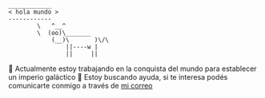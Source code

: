     ____________
    < hola mundo >
    ------------
            \   ^__^
            \  (oo)\_______
                (__)\       )\/\
                    ||----w |
                    ||     ||

🔭 Actualmente estoy trabajando en la conquista del mundo para establecer un imperio galáctico
🤔 Estoy buscando ayuda, si te interesa podés comunicarte conmigo a través de [mi correo](mailto:yamil.vernet@protonmail.com)
